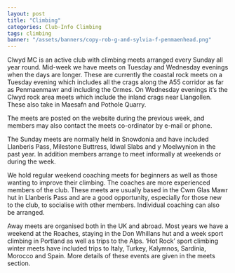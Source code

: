 ```yaml
---
layout: post
title: "Climbing"
categories: Club-Info Climbing
tags: climbing
banner: "/assets/banners/copy-rob-g-and-sylvia-f-penmaenhead.png"
---
```


Clwyd MC is an active club with climbing meets arranged every Sunday all year round.
Mid-week we have meets on Tuesday and Wednesday evenings when the days are longer. These are currently the coastal rock meets on a Tuesday evening which includes all the crags along the A55 corridor as far as Penmaenmawr and including the Ormes.
On Wednesday evenings it’s the Clwyd rock area meets which include the inland crags near Llangollen. These also take in Maesafn and Pothole Quarry.

The meets are posted on the website during the previous week, and members may also contact the meets co-ordinator by e-mail or phone.

The Sunday meets are normally held in Snowdonia and have included Llanberis Pass, Milestone Buttress, Idwal Slabs and y Moelwynion in the past year.
In addition members arrange to meet informally at weekends or during the week.

We hold regular weekend coaching meets for beginners as well as those wanting to improve their climbing. The coaches are more experienced members of the club. These meets are usually based in the Cwm Glas Mawr hut in Llanberis Pass and are a good opportunity, especially for those new to the club, to socialise with other members. Individual coaching can also be arranged.

Away meets are organised both in the UK and abroad. Most years we have a weekend at the Roaches, staying in the Don Whillans hut and a week sport climbing in Portland as well as trips to the Alps. ‘Hot Rock’ sport climbing winter meets have included trips to Italy, Turkey, Kalymnos, Sardinia, Morocco and Spain. More details of these events are given in the meets section.
